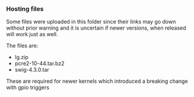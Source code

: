 ### Hosting files

Some files were uploaded in this folder since their links may go down without prior warning and it is uncertain if newer versions, when released will work just as well.

The files are:
- lg.zip
- pcre2-10-44.tar.bz2
- swig-4.3.0.tar

These are required for newer kernels which introduced a breaking change with gpio triggers